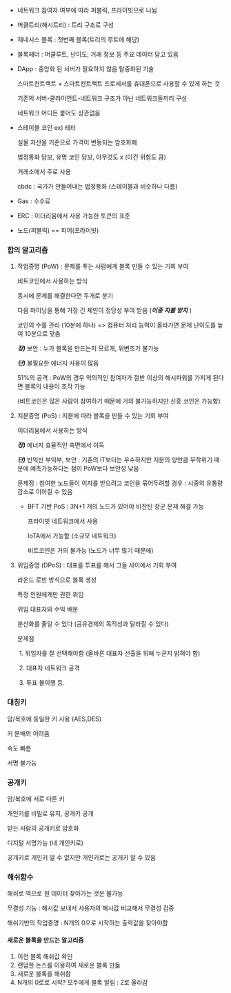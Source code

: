 - 네트워크 참여자 여부에 따라 퍼블릭, 프라이빗으로 나뉨

- 머클트리(해시트리) : 트리 구조로 구성

- 제네시스 블록 : 첫번째 블록(트리의 루트에 해당)

- 블록헤더 : 머클루트, 난이도, 거래 정보 등 주요 데이터 담고 있음

- DApp : 중앙화 된 서버가 필요하지 않음 탈중화된 기술

  스마트컨트랙트 + 스마트컨트랙트 프로세서를 휴대폰으로 사용할 수 있게 하는 것

  기존의 서버-클라이언트-네트워크 구조가 아닌 네트워크들끼리 구성

  네트워크 어디든 붙어도 상관없음

- 스테이블 코인 ex) 테터

  실물 자산을 기준으로 가격이 변동되는 암호화폐

  법정통화 담보, 유명 코인 담보, 아무것도 x (이건 위험도 큼)

  거래소에서 주로 사용

  cbdc : 국가가 만들어내는 법정통화 (스테이블과 비슷하나 다름)

- Gas : 수수료

- ERC : 이더리움에서 사용 가능한 토큰의 표준

- 노드(퍼블릭) == 피어(프라이빗)



### 합의 알고리즘

1. 작업증명 (PoW) : 문제를 푸는 사람에게 블록 만들 수 있는 기회 부여

   비트코인에서 사용하는 방식

   동시에 문제를 해결한다면 두개로 분기

   다음 마이닝을 통해 가장 긴 체인이 정당성 부여 받음 (***이중 지불 방지*** )

   코인의 수를 관리 (10분에 하나) => 컴퓨터 처리 능력이 올라가면 문제 난이도를 높여 10분으로 맞춤

   ***장)*** 보안 : 누가 블록을 만드는지 모르게, 위변조가 불가능

   ***단)*** 불필요한 에너지 사용이 많음

   51%의 공격 : PoW의 경우 악의적인 참여자가 절반 이상의 해시파워를 가지게 된다면 블록의 내용이 조작 가능

   (비트코인은 많은 사람이 참여하기 때문에 거의 불가능하지만 신흥 코인은 가능함)

2. 지분증명 (PoS) : 지분에 따라 블록을 만들 수 있는 기회 부여

   이더리움에서 사용하는 방식

   ***장)*** 에너지 효율적인 측면에서 이득

   ***단)*** 빈익빈 부익부, 보안 : 기존의 IT보다는 우수하지만 지분의 양만큼 무작위기 때문에 예측가능하다는 점이 PoW보다 보안성 낮음

   문제점 : 참여한 노드들이 이자를 받으려고 코인을 묶어두려할 경우 : 시중의 유통량 감소로 이어질 수 있음

   + BFT 기반 PoS : 3N+1 개의 노드가 있어야 비잔틴 장군 문제 해결 가능

     프라이빗 네트워크에서 사용

     IoTA에서 가능함 (소규모 네트워크)

     비트코인은 거의 불가능 (노드가 너무 많기 때문에)

3. 위임증명 (DPoS) : 대표를 투표를 해서 그들 사이에서 기회 부여

   라운드 로빈 방식으로 블록 생성

   특정 인원에게만 권한 위임

   위임 대표자와 수익 배분

   분산화를 줄일 수 있다 (공유경제의 목적성과 달라질 수 있다)

   문제점

   ​		1. 위임자를 잘 선택해야함 (올바른 대표자 선출을 위해 누군지 밝혀야 함)

   ​		2. 대표자 네트워크 공격

   ​		3. 투표 불이행 등. 



### 대칭키 

암/복호에 동일한 키 사용 (AES,DES)

키 분배의 어려움

속도 빠름

서명 불가능 



### 공개키

암/복호에 서로 다른 키

개인키를 비밀로 유지, 공개키 공개

받는 사람의 공개키로 암호화

디지털 서명가능 (내 개인키로)

공개키로 개인키 알 수 없지만 개인키로는 공개키 알 수 있음



### 해쉬함수

해쉬로 역으로 원 데이터 찾아가는 것은 불가능

무결성 기능 : 해시값 보내서 사용자의 해시값 비교해서 무결성 검증 

해쉬기반의 작업증명 : N개의 0으로 시작하는 출력값을 찾아야함



#### 새로운 블록을 만드는 알고리즘

1. 이전 블록 해쉬값 확인
2. 랜덤한 논스를 이용하여 새로운 블록 만듦
3. 새로운 블록을 해쉬함
4. N개의 0로로 시작? 모두에게 블록 알림 : 2로 올라감



